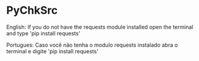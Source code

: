 # PyChkSrc

English:
	If you do not have the requests module installed open the terminal and type 'pip install requests'

Portugues:
	Caso você não tenha o modulo requests instalado abra o terminal e digite 'pip install requests'
